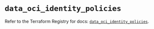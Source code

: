 # `data_oci_identity_policies`

Refer to the Terraform Registry for docs: [`data_oci_identity_policies`](https://registry.terraform.io/providers/oracle/oci/7.19.0/docs/data-sources/identity_policies).
